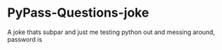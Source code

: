 # PyPass-Questions-joke
A joke thats subpar and just me testing python out and messing around, password is 
